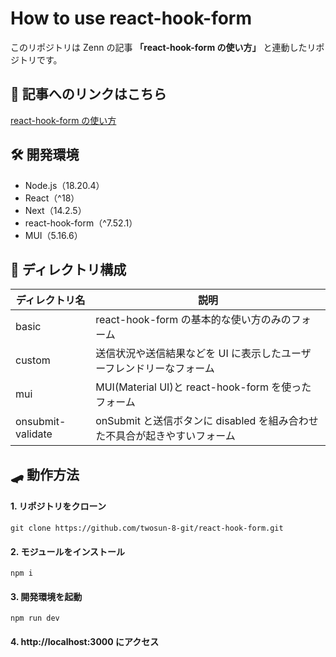 # How to use react-hook-form

このリポジトリは Zenn の記事 **「react-hook-form の使い方」** と連動したリポジトリです。

## 📄 記事へのリンクはこちら

[react-hook-form の使い方](https://zenn.dev/cocomina/articles/how-to-use-react-hook-form)

## 🛠️ 開発環境

- Node.js（18.20.4）
- React（^18）
- Next（14.2.5）
- react-hook-form（^7.52.1）
- MUI（5.16.6）

## 📁 ディレクトリ構成

| ディレクトリ名    | 説明                                                                      |
| ----------------- | ------------------------------------------------------------------------- |
| basic             | react-hook-form の基本的な使い方のみのフォーム                            |
| custom            | 送信状況や送信結果などを UI に表示したユーザーフレンドリーなフォーム      |
| mui               | MUI(Material UI)と react-hook-form を使ったフォーム                       |
| onsubmit-validate | onSubmit と送信ボタンに disabled を組み合わせた不具合が起きやすいフォーム |

## 🛹 動作方法

#### 1. リポジトリをクローン

```
git clone https://github.com/twosun-8-git/react-hook-form.git
```

#### 2. モジュールをインストール

```
npm i
```

#### 3. 開発環境を起動

```
npm run dev
```

#### 4. http://localhost:3000 にアクセス
